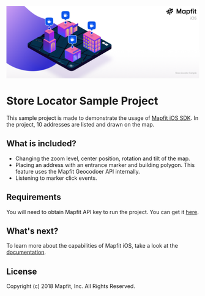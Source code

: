 ![alt text](https://github.com/mapfit/store-locator-iOS-sample/blob/master/StoreLocator-iOS.png)

# Store Locator Sample Project
This sample project is made to demonstrate the usage of [Mapfit iOS SDK](https://github.com/mapfit/iOS-sdk). In the project, 10 addresses are listed and drawn on the map.

## What is included?
- Changing the zoom level, center position, rotation and tilt of the map.
- Placing an address with an entrance marker and building polygon. This feature uses the Mapfit Geocodoer API internally.
- Listening to marker click events.

## Requirements
You will need to obtain Mapfit API key to run the project. You can get it [here](https://mapfit.com/getstarted).

## What's next?
To learn more about the capabilities of Mapfit iOS, take a look at the [documentation](https://iOS.mapfit.com/docs).

## License
Copyright (c) 2018 Mapfit, Inc.
All Rights Reserved.

